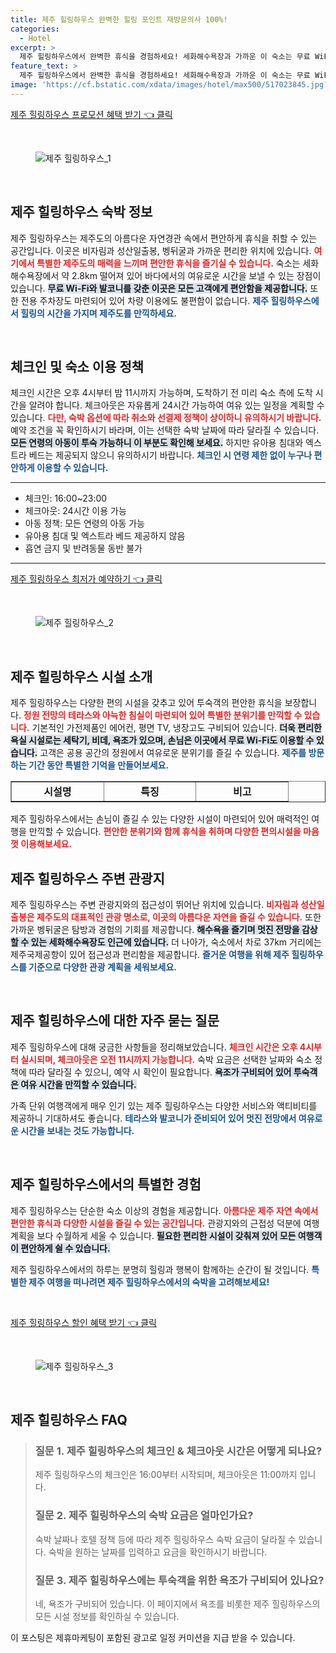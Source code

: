 ```yaml
---
title: 제주 힐링하우스 완벽한 힐링 포인트 재방문의사 100%!
categories:
  - Hotel
excerpt: >
  제주 힐링하우스에서 완벽한 휴식을 경험하세요! 세화해수욕장과 가까운 이 숙소는 무료 WiFi 아름다운 정원 전망 테라스 온수 욕조까지 갖추고 있습니다. 가족 단위 여행객에게 인기 만점!
feature_text: >
  제주 힐링하우스에서 완벽한 휴식을 경험하세요! 세화해수욕장과 가까운 이 숙소는 무료 WiFi 아름다운 정원 전망 테라스 온수 욕조까지 갖추고 있습니다. 가족 단위 여행객에게 인기 만점!
image: 'https://cf.bstatic.com/xdata/images/hotel/max500/517023845.jpg?k=25233e53417524c8440c721050ba8a6cf9d9e0d39f872f72014eaf8249be8e69&o=&hp=1'
---
```


<p><a class="modoo-button" href="https://tinyurl.com/2bzq4cq3" rel="nofollow noopener">제주 힐링하우스 프로모션 혜택 받기 👈 클릭</a></p><br/>
<figure class="image"><img alt="제주 힐링하우스_1" src="https://cf.bstatic.com/xdata/images/hotel/max1024x768/517023854.jpg?k=b5e204eb9f99ac736f0ee6a3de8af295454e924fc5c1e7e68004f98673e0c64d&amp;o=&amp;hp=1"/></figure><br/>

<h2 data-ke-size="size26" id="제주_힐링하우스_숙박_정보">제주 힐링하우스 숙박 정보</h2>
<p data-ke-size="size16">제주 힐링하우스는 제주도의 아름다운 자연경관 속에서 편안하게 휴식을 취할 수 있는 공간입니다. 이곳은 비자림과 성산일출봉, 벵뒤굴과 가까운 편리한 위치에 있습니다. <b><span style="color: #ee2323;">여기에서 특별한 제주도의 매력을 느끼며 편안한 휴식을 즐기실 수 있습니다.</span></b> 숙소는 세화해수욕장에서 약 2.8km 떨어져 있어 바다에서의 여유로운 시간을 보낼 수 있는 장점이 있습니다. <b><span style="background-color: #21538527;">무료 Wi-Fi와 발코니를 갖춘 이곳은 모든 고객에게 편안함을 제공합니다.</span></b> 또한 전용 주차장도 마련되어 있어 차량 이용에도 불편함이 없습니다. <b><span style="color: #1a5490;">제주 힐링하우스에서 힐링의 시간을 가지며 제주도를 만끽하세요.</span></b></p>
<p data-ke-size="size16"> </p>
<h2 data-ke-size="size23" id="체크인_및_숙소_정책">체크인 및 숙소 이용 정책</h2>
<p data-ke-size="size16">체크인 시간은 오후 4시부터 밤 11시까지 가능하며, 도착하기 전 미리 숙소 측에 도착 시간을 알려야 합니다. 체크아웃은 자유롭게 24시간 가능하여 여유 있는 일정을 계획할 수 있습니다. <b><span style="color: #ee2323;">다만, 숙박 옵션에 따라 취소와 선결제 정책이 상이하니 유의하시기 바랍니다.</span></b> 예약 조건을 꼭 확인하시기 바라며, 이는 선택한 숙박 날짜에 따라 달라질 수 있습니다. <b><span style="background-color: #21538527;">모든 연령의 아동이 투숙 가능하니 이 부분도 확인해 보세요.</span></b> 하지만 유아용 침대와 엑스트라 베드는 제공되지 않으니 유의하시기 바랍니다. <b><span style="color: #1a5490;">체크인 시 연령 제한 없이 누구나 편안하게 이용할 수 있습니다.</span></b></p>
<hr contenteditable="false" data-ke-style="style5" data-ke-type="horizontalRule"/>
<ul data-ke-list-type="disc" style="list-style-type: disc;">
<li>체크인: 16:00~23:00</li>
<li>체크아웃: 24시간 이용 가능</li>
<li>아동 정책: 모든 연령의 아동 가능</li>
<li>유아용 침대 및 엑스트라 베드 제공하지 않음</li>
<li>흡연 금지 및 반려동물 동반 불가</li>
</ul>
<hr contenteditable="false" data-ke-style="style5" data-ke-type="horizontalRule"/>
<p><a class="modoo-button" href="https://tinyurl.com/2bzq4cq3" rel="nofollow noopener">제주 힐링하우스 최저가 예약하기 👈 클릭</a></p><br/>
<figure class="image"><img alt="제주 힐링하우스_2" src="https://cf.bstatic.com/xdata/images/hotel/max500/517023845.jpg?k=25233e53417524c8440c721050ba8a6cf9d9e0d39f872f72014eaf8249be8e69&amp;o=&amp;hp=1"/></figure><br/>
<h2 data-ke-size="size23" id="제주_힐링하우스_시설">제주 힐링하우스 시설 소개</h2>
<p data-ke-size="size16">제주 힐링하우스는 다양한 편의 시설을 갖추고 있어 투숙객의 편안한 휴식을 보장합니다. <b><span style="color: #ee2323;">정원 전망의 테라스와 아늑한 침실이 마련되어 있어 특별한 분위기를 만끽할 수 있습니다.</span></b> 기본적인 가전제품인 에어컨, 평면 TV, 냉장고도 구비되어 있습니다. <b><span style="background-color: #21538527;">더욱 편리한 욕실 시설로는 세탁기, 비데, 욕조가 있으며, 손님은 이곳에서 무료 Wi-Fi도 이용할 수 있습니다.</span></b> 고객은 공용 공간의 정원에서 여유로운 분위기를 즐길 수 있습니다. <b><span style="color: #1a5490;">제주를 방문하는 기간 동안 특별한 기억을 만들어보세요.</span></b></p>
<table border="1" data-ke-align="alignLeft" data-ke-style="style16" style="border-collapse: collapse; width: 100%; height: 34px;">
<tbody>
<tr style="height: 17px;">
<td style="width: 33.3333%; text-align: center; height: 17px;"><b>시설명</b></td>
<td style="width: 33.3333%; text-align: center; height: 17px;"><b>특징</b></td>
<td style="width: 33.3333%; text-align: center; height: 17px;"><b>비고</b></td>
</tr>
<tr style="height: 17px;">
<td style="width: 33.3333%; text-align: center; height: 17px;">테라스</td>
<td style="width: 33.3333%; text-align: center; height: 17px;">정원 전망</td>
<td style="width: 33.3333%; text-align: center; height: 17px;">객실 포함</td>
</tr>
<tr>
<td style="width: 33.3333%; text-align: center;">그림자와 바람</td>
<td style="width: 33.3333%; text-align: center;">여유로운 시간 제공</td>
<td style="width: 33.3333%; text-align: center;">혼자 또는 가족 단위</td>
</tr>
<tr>
<td style="width: 33.3333%; text-align: center;">무료 Wi-Fi</td>
<td style="width: 33.3333%; text-align: center;">사용 가능</td>
<td style="width: 33.3333%; text-align: center;">모든 공간</td>
</tr>
</tbody>
</table>
<p data-ke-size="size16">제주 힐링하우스에서는 손님이 즐길 수 있는 다양한 시설이 마련되어 있어 매력적인 여행을 만끽할 수 있습니다. <b><span style="color: #ee2323;">편안한 분위기와 함께 휴식을 취하며 다양한 편의시설을 마음껏 이용해보세요.</span></b></p>
<h2 data-ke-size="size23" id="주변_관광지">제주 힐링하우스 주변 관광지</h2>
<p data-ke-size="size16">제주 힐링하우스는 주변 관광지와의 접근성이 뛰어난 위치에 있습니다. <b><span style="color: #ee2323;">비자림과 성산일출봉은 제주도의 대표적인 관광 명소로, 이곳의 아름다운 자연을 즐길 수 있습니다.</span></b> 또한 가까운 벵뒤굴은 탐방과 경험의 기회를 제공합니다. <b><span style="background-color: #21538527;">해수욕을 즐기며 멋진 전망을 감상할 수 있는 세화해수욕장도 인근에 있습니다.</span></b> 더 나아가, 숙소에서 차로 37km 거리에는 제주국제공항이 있어 접근성과 편리함을 제공합니다. <b><span style="color: #1a5490;">즐거운 여행을 위해 제주 힐링하우스를 기준으로 다양한 관광 계획을 세워보세요.</span></b></p>
<p data-ke-size="size16"> </p>
<h2 data-ke-size="size23" id="자주_묻는_질문">제주 힐링하우스에 대한 자주 묻는 질문</h2>
<p data-ke-size="size16">제주 힐링하우스에 대해 궁금한 사항들을 정리해보았습니다. <b><span style="color: #ee2323;">체크인 시간은 오후 4시부터 실시되며, 체크아웃은 오전 11시까지 가능합니다.</span></b> 숙박 요금은 선택한 날짜와 숙소 정책에 따라 달라질 수 있으니, 예약 시 확인이 필요합니다. <b><span style="background-color: #21538527;">욕조가 구비되어 있어 투숙객은 여유 시간을 만끽할 수 있습니다.</span></b></p>
<p data-ke-size="size16">가족 단위 여행객에게 매우 인기 있는 제주 힐링하우스는 다양한 서비스와 액티비티를 제공하니 기대하셔도 좋습니다. <b><span style="color: #1a5490;">테라스와 발코니가 준비되어 있어 멋진 전망에서 여유로운 시간을 보내는 것도 가능합니다.</span></b></p>
<p data-ke-size="size16"> </p>
<h2 data-ke-size="size26" id="결론_제주_힐링하우스에서의_특별한_경험">제주 힐링하우스에서의 특별한 경험</h2>
<p data-ke-size="size16">제주 힐링하우스는 단순한 숙소 이상의 경험을 제공합니다. <b><span style="color: #ee2323;">아름다운 제주 자연 속에서 편안한 휴식과 다양한 시설을 즐길 수 있는 공간입니다.</span></b> 관광지와의 근접성 덕분에 여행 계획을 보다 수월하게 세울 수 있습니다. <b><span style="background-color: #21538527;">필요한 편리한 시설이 갖춰져 있어 모든 여행객이 편안하게 쉴 수 있습니다.</span></b></p>
<p data-ke-size="size16">제주 힐링하우스에서의 하루는 분명히 힐링과 행복이 함께하는 순간이 될 것입니다. <b><span style="color: #1a5490;">특별한 제주 여행을 떠나려면 제주 힐링하우스에서의 숙박을 고려해보세요!</span></b></p>
<p data-ke-size="size16"> </p>

<p><a class="modoo-button" href="https://tinyurl.com/2bzq4cq3" rel="nofollow noopener">제주 힐링하우스 할인 혜택 받기 👈 클릭</a></p><br>

<figure class="image"><img src="https://cf.bstatic.com/xdata/images/hotel/max500/517023843.jpg?k=76b255e8991e44a2867ae1b879a81a8253d1044c2ff3a7f456355fd929ca223c&o=&hp=1" alt="제주 힐링하우스_3"></figure><br>
<h2 id="제주_힐링하우스_FAQ">제주 힐링하우스 FAQ</h2>
<div itemscope="" itemtype="https://schema.org/FAQPage"> 
<blockquote> 
<div itemscope="" itemprop="mainEntity" itemtype="https://schema.org/Question"> 
<h3 itemprop="name">질문 1. 제주 힐링하우스의 체크인 & 체크아웃 시간은 어떻게 되나요?</h3> 
<div itemscope="" itemprop="acceptedAnswer" itemtype="https://schema.org/Answer"> 
<span itemprop="text"> 
<p>제주 힐링하우스의 체크인은 16:00부터 시작되며, 체크아웃은 11:00까지 입니다.</p> 
</span> 
</div> 
</div> 

<div itemscope="" itemprop="mainEntity" itemtype="https://schema.org/Question"> 
<h3 itemprop="name">질문 2. 제주 힐링하우스의 숙박 요금은 얼마인가요?</h3> 
<div itemscope="" itemprop="acceptedAnswer" itemtype="https://schema.org/Answer"> 
<span itemprop="text"> 
<p>숙박 날짜나 호텔 정책 등에 따라 제주 힐링하우스 숙박 요금이 달라질 수 있습니다. 숙박을 원하는 날짜를 입력하고 요금을 확인하시기 바랍니다.</p> 
</span> 
</div> 
</div> 

<div itemscope="" itemprop="mainEntity" itemtype="https://schema.org/Question"> 
<h3 itemprop="name">질문 3. 제주 힐링하우스에는 투숙객을 위한 욕조가 구비되어 있나요?</h3> 
<div itemscope="" itemprop="acceptedAnswer" itemtype="https://schema.org/Answer"> 
<span itemprop="text"> 
<p>네, 욕조가 구비되어 있습니다. 이 페이지에서 욕조를 비롯한 제주 힐링하우스의 모든 시설 정보를 확인하실 수 있습니다.</p> 
</span> 
</div> 
</div> 
</blockquote> 
</div><p>이 포스팅은 제휴마케팅이 포함된 광고로 일정 커미션을 지급 받을 수 있습니다.</p>


